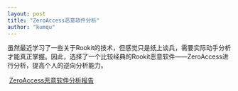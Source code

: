 ```yaml
---
layout: post
title: "ZeroAccess恶意软件分析"
author: "kumqu"
---
```


​		虽然最近学习了一些关于Rookit的技术，但感觉只是纸上谈兵，需要实际动手分析才能真正掌握。因此，选择了一个比较经典的Rookit恶意软件——ZeroAccess进行分析，提高个人的逆向分析能力。

​		[ZeroAccess恶意软件分析报告](https://github.com/kumqu/kumqu.github.io/raw/master/assets/2020-01-19/ZeroAccess%E6%81%B6%E6%84%8F%E8%BD%AF%E4%BB%B6%E5%88%86%E6%9E%90.docx)
